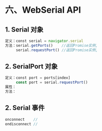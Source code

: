 # 六、WebSerial API

## 1. Serial 对象

```javascript
定义：const serial = navigator.serial
方法：serial.getPorts()    //返回Promise实例,
     serial.requestPort() //返回Promise实例,
```

## 2. SerialPort 对象

```javascript
定义：const port = ports[index]
     const port = serial.requestPort()
属性：
方法：
```

## 2. Serial 事件

```javascript
onconnect    //
ondisconnect //
```
